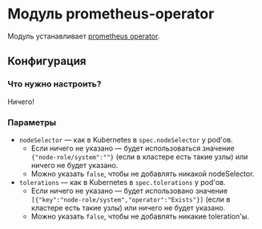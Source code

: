 Модуль prometheus-operator
==========================

Модуль устанавливает [prometheus operator](https://github.com/coreos/prometheus-operator).


Конфигурация
------------

### Что нужно настроить?

Ничего!

### Параметры

* `nodeSelector` — как в Kubernetes в `spec.nodeSelector` у pod'ов.
    * Если ничего не указано — будет использоваться значение `{"node-role/system":""}` (если в кластере есть такие узлы) или ничего не будет указано.
    * Можно указать `false`, чтобы не добавлять никакой nodeSelector.
* `tolerations` — как в Kubernetes в `spec.tolerations` у pod'ов.
    * Если ничего не указано — будет использовано значение `[{"key":"node-role/system","operator":"Exists"}]` (если в кластере есть такие узлы) или ничего не будет указано.
    * Можно указать `false`, чтобы не добавлять никакие toleration'ы.
